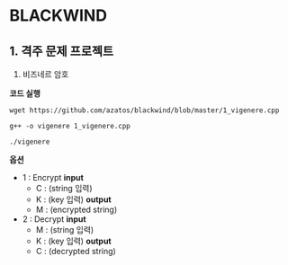 # BLACKWIND

## 1. 격주 문제 프로젝트
1. 비즈네르 암호


**코드 실행**

`wget https://github.com/azatos/blackwind/blob/master/1_vigenere.cpp`

`g++ -o vigenere 1_vigenere.cpp`

`./vigenere`
 

**옵션**
- 1 : Encrypt
  **input**
  - C : (string 입력)
  - K : (key 입력)
  **output**
  - M : (encrypted string)
- 2 : Decrypt
  **input**
  - M : (string 입력)
  - K : (key 입력)
  **output**
  - C : (decrypted string)
